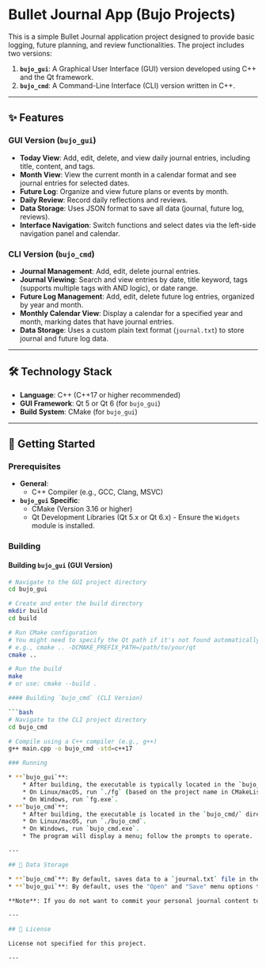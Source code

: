 # Bullet Journal App (Bujo Projects)

This is a simple Bullet Journal application project designed to provide basic logging, future planning, and review functionalities. The project includes two versions:

1.  **`bujo_gui`**: A Graphical User Interface (GUI) version developed using C++ and the Qt framework.
2.  **`bujo_cmd`**: A Command-Line Interface (CLI) version written in C++.

---

## ✨ Features

### GUI Version (`bujo_gui`)

* **Today View**: Add, edit, delete, and view daily journal entries, including title, content, and tags.
* **Month View**: View the current month in a calendar format and see journal entries for selected dates.
* **Future Log**: Organize and view future plans or events by month.
* **Daily Review**: Record daily reflections and reviews.
* **Data Storage**: Uses JSON format to save all data (journal, future log, reviews).
* **Interface Navigation**: Switch functions and select dates via the left-side navigation panel and calendar.

### CLI Version (`bujo_cmd`)

* **Journal Management**: Add, edit, delete journal entries.
* **Journal Viewing**: Search and view entries by date, title keyword, tags (supports multiple tags with AND logic), or date range.
* **Future Log Management**: Add, edit, delete future log entries, organized by year and month.
* **Monthly Calendar View**: Display a calendar for a specified year and month, marking dates that have journal entries.
* **Data Storage**: Uses a custom plain text format (`journal.txt`) to store journal and future log data.

---

## 🛠️ Technology Stack

* **Language**: C++ (C++17 or higher recommended)
* **GUI Framework**: Qt 5 or Qt 6 (for `bujo_gui`)
* **Build System**: CMake (for `bujo_gui`)

---

## 🚀 Getting Started

### Prerequisites

* **General**:
    * C++ Compiler (e.g., GCC, Clang, MSVC)
* **`bujo_gui` Specific**:
    * CMake (Version 3.16 or higher)
    * Qt Development Libraries (Qt 5.x or Qt 6.x) - Ensure the `Widgets` module is installed.

### Building

#### Building `bujo_gui` (GUI Version)

```bash
# Navigate to the GUI project directory
cd bujo_gui

# Create and enter the build directory
mkdir build
cd build

# Run CMake configuration
# You might need to specify the Qt path if it's not found automatically
# e.g., cmake .. -DCMAKE_PREFIX_PATH=/path/to/your/qt
cmake ..

# Run the build
make
# or use: cmake --build .

#### Building `bujo_cmd` (CLI Version)

```bash
# Navigate to the CLI project directory
cd bujo_cmd

# Compile using a C++ compiler (e.g., g++)
g++ main.cpp -o bujo_cmd -std=c++17

### Running

* **`bujo_gui`**:
    * After building, the executable is typically located in the `bujo_gui/build/` directory.
    * On Linux/macOS, run `./fg` (based on the project name in CMakeLists.txt).
    * On Windows, run `fg.exe`.
* **`bujo_cmd`**:
    * After building, the executable is located in the `bujo_cmd/` directory.
    * On Linux/macOS, run `./bujo_cmd`.
    * On Windows, run `bujo_cmd.exe`.
    * The program will display a menu; follow the prompts to operate.

---

## 💾 Data Storage

* **`bujo_cmd`**: By default, saves data to a `journal.txt` file in the same directory as the executable.
* **`bujo_gui`**: By default, uses the "Open" and "Save" menu options to let the user choose a JSON file for loading and saving data.

**Note**: If you do not want to commit your personal journal content to version control (e.g., Git), it is recommended to add the data files (`journal.txt`, `*.json`) to your `.gitignore` file.

---

## 📄 License

License not specified for this project.

---